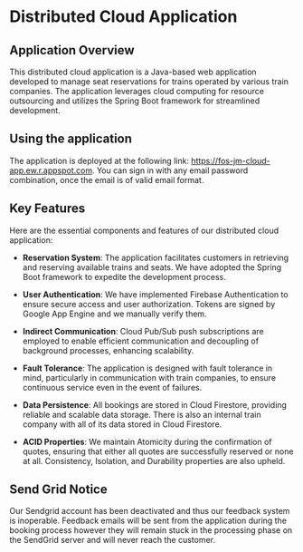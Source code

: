 # Distributed Cloud Application

## Application Overview
This distributed cloud application is a Java-based web application developed to manage seat reservations for trains operated by various train companies. The application leverages cloud computing for resource outsourcing and utilizes the Spring Boot framework for streamlined development.

## Using the application
The application is deployed at the following link: https://fos-jm-cloud-app.ew.r.appspot.com. You can sign in with any email password combination, once the email is of valid email format. 


## Key Features
Here are the essential components and features of our distributed cloud application:

- **Reservation System**: The application facilitates customers in retrieving and reserving available trains and seats. We have adopted the Spring Boot framework to expedite the development process.

- **User Authentication**: We have implemented Firebase Authentication to ensure secure access and user authorization. Tokens are signed by Google App Engine and we manually verify them.

- **Indirect Communication**: Cloud Pub/Sub push subscriptions are employed to enable efficient communication and decoupling of background processes, enhancing scalability.

- **Fault Tolerance**: The application is designed with fault tolerance in mind, particularly in communication with train companies, to ensure continuous service even in the event of failures.

- **Data Persistence**: All bookings are stored in Cloud Firestore, providing reliable and scalable data storage. There is also an internal train company with all of its data stored in Cloud Firestore. 

- **ACID Properties**: We maintain Atomicity during the confirmation of quotes, ensuring that either all quotes are successfully reserved or none at all. Consistency, Isolation, and Durability properties are also upheld.
  
## Send Grid Notice
Our Sendgrid account has been deactivated and thus our feedback system is inoperable. Feedback emails will be sent from the application during the booking process however they will remain stuck in the processing phase on the SendGrid server and will never reach the customer.

